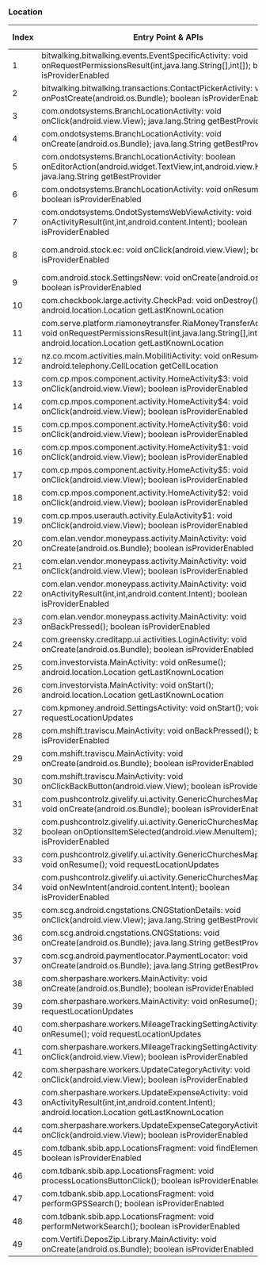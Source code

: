 ### Location
| Index | Entry Point & APIs | Screen shot | Resource id | Label |
| ------------- | ------------- | ------------- |-------------|-------------|
| 1 | bitwalking.bitwalking.events.EventSpecificActivity: void onRequestPermissionsResult(int,java.lang.String[],int[]); boolean isProviderEnabled | ![](C:\Users\hfu\Documents\COSMOS\output\py\Play_win8\Finance\bitwalking.bitwalking\bitwalking.bitwalking.events.EventSpecificActivity.png) |  | |
| 2 | bitwalking.bitwalking.transactions.ContactPickerActivity: void onPostCreate(android.os.Bundle); boolean isProviderEnabled | ![](C:\Users\hfu\Documents\COSMOS\output\py\Play_win8\Finance\bitwalking.bitwalking\bitwalking.bitwalking.transactions.ContactPickerActivity.png) |  | |
| 3 | com.ondotsystems.BranchLocationActivity: void onClick(android.view.View); java.lang.String getBestProvider | ![](C:\Users\hfu\Documents\COSMOS\output\py\Play_win8\Finance\com.americafirst.cardguard\com.ondotsystems.BranchLocationActivity.png) |  | |
| 4 | com.ondotsystems.BranchLocationActivity: void onCreate(android.os.Bundle); java.lang.String getBestProvider | ![](C:\Users\hfu\Documents\COSMOS\output\py\Play_win8\Finance\com.americafirst.cardguard\com.ondotsystems.BranchLocationActivity.png) |  | |
| 5 | com.ondotsystems.BranchLocationActivity: boolean onEditorAction(android.widget.TextView,int,android.view.KeyEvent); java.lang.String getBestProvider | ![](C:\Users\hfu\Documents\COSMOS\output\py\Play_win8\Finance\com.americafirst.cardguard\com.ondotsystems.BranchLocationActivity.png) |  | |
| 6 | com.ondotsystems.BranchLocationActivity: void onResume(); boolean isProviderEnabled | ![](C:\Users\hfu\Documents\COSMOS\output\py\Play_win8\Finance\com.americafirst.cardguard\com.ondotsystems.BranchLocationActivity.png) |  | |
| 7 | com.ondotsystems.OndotSystemsWebViewActivity: void onActivityResult(int,int,android.content.Intent); boolean isProviderEnabled | ![](C:\Users\hfu\Documents\COSMOS\output\py\Play_win8\Finance\com.americafirst.cardguard\com.ondotsystems.OndotSystemsWebViewActivity.png) |  | |
| 8 | com.android.stock.ec: void onClick(android.view.View); boolean isProviderEnabled | ![](C:\Users\hfu\Documents\COSMOS\output\py\Play_win8\Finance\com.android.stock\com.android.stock.GoogleDriveJava.png) | {'2131558704': <sensitive_component.SensitiveComponent.SensitiveView object at 0x097C2F50>} | |
| 9 | com.android.stock.SettingsNew: void onCreate(android.os.Bundle); boolean isProviderEnabled | ![](C:\Users\hfu\Documents\COSMOS\output\py\Play_win8\Finance\com.android.stock\com.android.stock.SettingsNew.png) |  | |
| 10 | com.checkbook.large.activity.CheckPad: void onDestroy(); android.location.Location getLastKnownLocation | ![](C:\Users\hfu\Documents\COSMOS\output\py\Play_win8\Finance\com.appxy.checkbook2\com.checkbook.large.activity.CheckPad.png) |  | |
| 11 | com.serve.platform.riamoneytransfer.RiaMoneyTransferActivity: void onRequestPermissionsResult(int,java.lang.String[],int[]); android.location.Location getLastKnownLocation | ![](C:\Users\hfu\Documents\COSMOS\output\py\Play_win8\Finance\com.serve.mobile\com.serve.platform.riamoneytransfer.RiaMoneyTransferActivity.png) |  | |
| 12 | nz.co.mcom.activities.main.MobilitiActivity: void onResume(); android.telephony.CellLocation getCellLocation | ![](C:\Users\hfu\Documents\COSMOS\output\py\Play_win8\Finance\com.comerica.mobilebanking\nz.co.mcom.activities.main.MobilitiActivity.png) |  | |
| 13 | com.cp.mpos.component.activity.HomeActivity$3: void onClick(android.view.View); boolean isProviderEnabled | ![](C:\Users\hfu\Documents\COSMOS\output\py\Play_win8\Finance\com.cp.mpos\com.cp.mpos.component.activity.HomeActivity.png) |  | |
| 14 | com.cp.mpos.component.activity.HomeActivity$4: void onClick(android.view.View); boolean isProviderEnabled | ![](C:\Users\hfu\Documents\COSMOS\output\py\Play_win8\Finance\com.cp.mpos\com.cp.mpos.component.activity.HomeActivity.png) |  | |
| 15 | com.cp.mpos.component.activity.HomeActivity$6: void onClick(android.view.View); boolean isProviderEnabled | ![](C:\Users\hfu\Documents\COSMOS\output\py\Play_win8\Finance\com.cp.mpos\com.cp.mpos.component.activity.HomeActivity.png) |  | |
| 16 | com.cp.mpos.component.activity.HomeActivity$1: void onClick(android.view.View); boolean isProviderEnabled | ![](C:\Users\hfu\Documents\COSMOS\output\py\Play_win8\Finance\com.cp.mpos\com.cp.mpos.component.activity.HomeActivity.png) |  | |
| 17 | com.cp.mpos.component.activity.HomeActivity$5: void onClick(android.view.View); boolean isProviderEnabled | ![](C:\Users\hfu\Documents\COSMOS\output\py\Play_win8\Finance\com.cp.mpos\com.cp.mpos.component.activity.HomeActivity.png) |  | |
| 18 | com.cp.mpos.component.activity.HomeActivity$2: void onClick(android.view.View); boolean isProviderEnabled | ![](C:\Users\hfu\Documents\COSMOS\output\py\Play_win8\Finance\com.cp.mpos\com.cp.mpos.component.activity.HomeActivity.png) |  | |
| 19 | com.cp.mpos.userauth.activity.EulaActivity$1: void onClick(android.view.View); boolean isProviderEnabled | ![](C:\Users\hfu\Documents\COSMOS\output\py\Play_win8\Finance\com.cp.mpos\com.cp.mpos.userauth.activity.EulaActivity.png) |  | |
| 20 | com.elan.vendor.moneypass.activity.MainActivity: void onCreate(android.os.Bundle); boolean isProviderEnabled | ![](C:\Users\hfu\Documents\COSMOS\output\py\Play_win8\Finance\com.elan.vendor.moneypass\com.elan.vendor.moneypass.activity.MainActivity.png) |  | |
| 21 | com.elan.vendor.moneypass.activity.MainActivity: void onClick(android.view.View); boolean isProviderEnabled | ![](C:\Users\hfu\Documents\COSMOS\output\py\Play_win8\Finance\com.elan.vendor.moneypass\com.elan.vendor.moneypass.activity.MainActivity.png) |  | |
| 22 | com.elan.vendor.moneypass.activity.MainActivity: void onActivityResult(int,int,android.content.Intent); boolean isProviderEnabled | ![](C:\Users\hfu\Documents\COSMOS\output\py\Play_win8\Finance\com.elan.vendor.moneypass\com.elan.vendor.moneypass.activity.MainActivity.png) |  | |
| 23 | com.elan.vendor.moneypass.activity.MainActivity: void onBackPressed(); boolean isProviderEnabled | ![](C:\Users\hfu\Documents\COSMOS\output\py\Play_win8\Finance\com.elan.vendor.moneypass\com.elan.vendor.moneypass.activity.MainActivity.png) |  | |
| 24 | com.greensky.creditapp.ui.activities.LoginActivity: void onCreate(android.os.Bundle); boolean isProviderEnabled | ![](C:\Users\hfu\Documents\COSMOS\output\py\Play_win8\Finance\com.greensky.creditapp\com.greensky.creditapp.ui.activities.LoginActivity.png) |  | |
| 25 | com.investorvista.MainActivity: void onResume(); android.location.Location getLastKnownLocation | ![](C:\Users\hfu\Documents\COSMOS\output\py\Play_win8\Finance\com.investorvista.stockspyod\com.investorvista.MainActivity.png) |  | |
| 26 | com.investorvista.MainActivity: void onStart(); android.location.Location getLastKnownLocation | ![](C:\Users\hfu\Documents\COSMOS\output\py\Play_win8\Finance\com.investorvista.stockspyod\com.investorvista.MainActivity.png) |  | |
| 27 | com.kpmoney.android.SettingsActivity: void onStart(); void requestLocationUpdates | ![](C:\Users\hfu\Documents\COSMOS\output\py\Play_win8\Finance\com.kpmoney.android\com.kpmoney.android.SettingsActivity.png) |  | |
| 28 | com.mshift.traviscu.MainActivity: void onBackPressed(); boolean isProviderEnabled | ![](C:\Users\hfu\Documents\COSMOS\output\py\Play_win8\Finance\com.mshift.traviscu\com.mshift.traviscu.MainActivity.png) |  | |
| 29 | com.mshift.traviscu.MainActivity: void onCreate(android.os.Bundle); boolean isProviderEnabled | ![](C:\Users\hfu\Documents\COSMOS\output\py\Play_win8\Finance\com.mshift.traviscu\com.mshift.traviscu.MainActivity.png) |  | |
| 30 | com.mshift.traviscu.MainActivity: void onClickBackButton(android.view.View); boolean isProviderEnabled | ![](C:\Users\hfu\Documents\COSMOS\output\py\Play_win8\Finance\com.mshift.traviscu\com.mshift.traviscu.MainActivity.png) |  | |
| 31 | com.pushcontrolz.givelify.ui.activity.GenericChurchesMapActivity: void onCreate(android.os.Bundle); boolean isProviderEnabled | ![](C:\Users\hfu\Documents\COSMOS\output\py\Play_win8\Finance\com.pushcontrolz.givelify\com.pushcontrolz.givelify.ui.activity.GenericChurchesMapActivity.png) |  | |
| 32 | com.pushcontrolz.givelify.ui.activity.GenericChurchesMapActivity: boolean onOptionsItemSelected(android.view.MenuItem); boolean isProviderEnabled | ![](C:\Users\hfu\Documents\COSMOS\output\py\Play_win8\Finance\com.pushcontrolz.givelify\com.pushcontrolz.givelify.ui.activity.GenericChurchesMapActivity.png) |  | |
| 33 | com.pushcontrolz.givelify.ui.activity.GenericChurchesMapActivity: void onResume(); void requestLocationUpdates | ![](C:\Users\hfu\Documents\COSMOS\output\py\Play_win8\Finance\com.pushcontrolz.givelify\com.pushcontrolz.givelify.ui.activity.GenericChurchesMapActivity.png) |  | |
| 34 | com.pushcontrolz.givelify.ui.activity.GenericChurchesMapActivity: void onNewIntent(android.content.Intent); boolean isProviderEnabled | ![](C:\Users\hfu\Documents\COSMOS\output\py\Play_win8\Finance\com.pushcontrolz.givelify\com.pushcontrolz.givelify.ui.activity.GenericChurchesMapActivity.png) |  | |
| 35 | com.scg.android.cngstations.CNGStationDetails: void onClick(android.view.View); java.lang.String getBestProvider | ![](C:\Users\hfu\Documents\COSMOS\output\py\Play_win8\Finance\com.scg.android\com.scg.android.cngstations.CNGStationDetails.png) |  | |
| 36 | com.scg.android.cngstations.CNGStations: void onCreate(android.os.Bundle); java.lang.String getBestProvider | ![](C:\Users\hfu\Documents\COSMOS\output\py\Play_win8\Finance\com.scg.android\com.scg.android.cngstations.CNGStations.png) |  | |
| 37 | com.scg.android.paymentlocator.PaymentLocator: void onCreate(android.os.Bundle); java.lang.String getBestProvider | ![](C:\Users\hfu\Documents\COSMOS\output\py\Play_win8\Finance\com.scg.android\com.scg.android.paymentlocator.PaymentLocator.png) |  | |
| 38 | com.sherpashare.workers.MainActivity: void onCreate(android.os.Bundle); boolean isProviderEnabled | ![](C:\Users\hfu\Documents\COSMOS\output\py\Play_win8\Finance\com.sherpashare.workers\com.sherpashare.workers.MainActivity.png) |  | |
| 39 | com.sherpashare.workers.MainActivity: void onResume(); void requestLocationUpdates | ![](C:\Users\hfu\Documents\COSMOS\output\py\Play_win8\Finance\com.sherpashare.workers\com.sherpashare.workers.MainActivity.png) |  | |
| 40 | com.sherpashare.workers.MileageTrackingSettingActivity: void onResume(); void requestLocationUpdates | ![](C:\Users\hfu\Documents\COSMOS\output\py\Play_win8\Finance\com.sherpashare.workers\com.sherpashare.workers.MileageTrackingSettingActivity.png) |  | |
| 41 | com.sherpashare.workers.MileageTrackingSettingActivity: void onClick(android.view.View); boolean isProviderEnabled | ![](C:\Users\hfu\Documents\COSMOS\output\py\Play_win8\Finance\com.sherpashare.workers\com.sherpashare.workers.MileageTrackingSettingActivity.png) |  | |
| 42 | com.sherpashare.workers.UpdateCategoryActivity: void onClick(android.view.View); boolean isProviderEnabled | ![](C:\Users\hfu\Documents\COSMOS\output\py\Play_win8\Finance\com.sherpashare.workers\com.sherpashare.workers.UpdateCategoryActivity.png) |  | |
| 43 | com.sherpashare.workers.UpdateExpenseActivity: void onActivityResult(int,int,android.content.Intent); android.location.Location getLastKnownLocation | ![](C:\Users\hfu\Documents\COSMOS\output\py\Play_win8\Finance\com.sherpashare.workers\com.sherpashare.workers.UpdateExpenseActivity.png) |  | |
| 44 | com.sherpashare.workers.UpdateExpenseCategoryActivity: void onClick(android.view.View); boolean isProviderEnabled | ![](C:\Users\hfu\Documents\COSMOS\output\py\Play_win8\Finance\com.sherpashare.workers\com.sherpashare.workers.UpdateExpenseCategoryActivity.png) |  | |
| 45 | com.tdbank.sbib.app.LocationsFragment: void findElements(); boolean isProviderEnabled | ![](C:\Users\hfu\Documents\COSMOS\output\py\Play_win8\Finance\com.tdbank.sbib\com.tdbank.sbib.app.MainActivity.png) |  | |
| 46 | com.tdbank.sbib.app.LocationsFragment: void processLocationsButtonClick(); boolean isProviderEnabled | ![](C:\Users\hfu\Documents\COSMOS\output\py\Play_win8\Finance\com.tdbank.sbib\com.tdbank.sbib.app.MainActivity.png) |  | |
| 47 | com.tdbank.sbib.app.LocationsFragment: void performGPSSearch(); boolean isProviderEnabled | ![](C:\Users\hfu\Documents\COSMOS\output\py\Play_win8\Finance\com.tdbank.sbib\com.tdbank.sbib.app.MainActivity.png) |  | |
| 48 | com.tdbank.sbib.app.LocationsFragment: void performNetworkSearch(); boolean isProviderEnabled | ![](C:\Users\hfu\Documents\COSMOS\output\py\Play_win8\Finance\com.tdbank.sbib\com.tdbank.sbib.app.MainActivity.png) |  | |
| 49 | com.Vertifi.DeposZip.Library.MainActivity: void onCreate(android.os.Bundle); boolean isProviderEnabled | ![](C:\Users\hfu\Documents\COSMOS\output\py\Play_win8\Finance\com.Vertifi.DeposZip.P271081528\com.Vertifi.DeposZip.Library.MainActivity.png) |  | |
